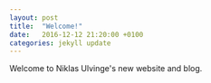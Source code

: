 ```yaml
---
layout: post
title:  "Welcome!"
date:   2016-12-12 21:20:00 +0100
categories: jekyll update
---
```

Welcome to Niklas Ulvinge's new website and blog.

